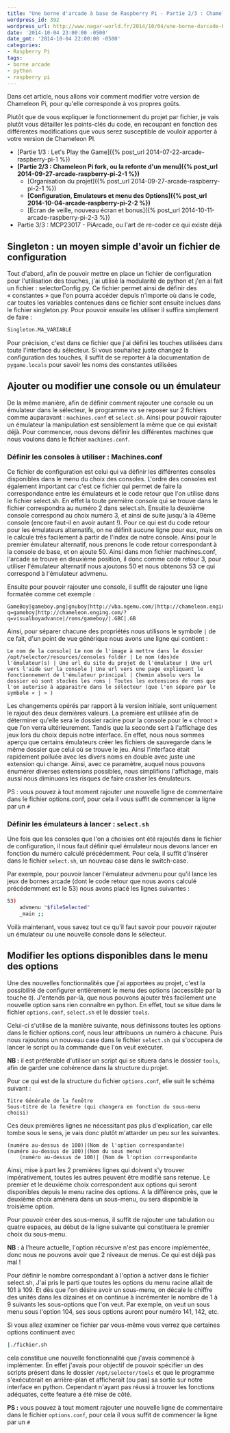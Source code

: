 ```yaml
---
title: "Une borne d'arcade à base de Raspberry Pi - Partie 2/3 : Chameleon Pi fork, Cutomize your own selector"
wordpress_id: 392
wordpress_url: http://www.nagar-world.fr/2014/10/04/une-borne-darcade-base-de-raspberry-pi/
date: '2014-10-04 23:00:00 -0500'
date_gmt: '2014-10-04 22:00:00 -0500'
categories:
- Raspberry Pi
tags:
- borne arcade
- python
- raspberry pi
---
```


Dans cet article, nous allons voir comment modifier votre version de Chameleon Pi, pour qu'elle corresponde à vos propres goûts.

Plutôt que de vous expliquer le fonctionnement du projet par fichier, je vais plutôt vous détailler les points-clés du code, en recoupant en fonction des différentes modifications que vous serez susceptible de vouloir apporter à votre version de Chameleon PI.

<!--more-->

- [Partie 1/3 : Let's Play the Game]({% post_url 2014-07-22-arcade-raspberry-pi-1 %})
- **[Partie 2/3 : Chameleon Pi fork, ou la refonte d'un menu]({% post_url 2014-09-27-arcade-raspberry-pi-2-1 %})**
  - [Organisation du projet]({% post_url 2014-09-27-arcade-raspberry-pi-2-1 %})
  - **[Configuration, Emulateurs et menu des Options]({% post_url 2014-10-04-arcade-raspberry-pi-2-2 %})**
  - [Ecran de veille, nouveau écran et bonus]({% post_url 2014-10-11-arcade-raspberry-pi-2-3 %})
- Partie 3/3 : MCP23017 - PiArcade, ou l'art de re-coder ce qui existe déjà

## Singleton : un moyen simple d'avoir un fichier de configuration

Tout d'abord, afin de pouvoir mettre en place un fichier de configuration pour l'utilisation des touches, j'ai utilisé la modularité de python et j'en ai fait un fichier : selectorConfig.py. Ce fichier permet ainsi de définir des « constantes » que l'on pourra accéder depuis n'importe où dans le code, car toutes les variables contenues dans ce fichier sont ensuite inclues dans le fichier singleton.py. Pour pouvoir ensuite les utiliser il suffira simplement de faire :

```bash
Singleton.MA_VARIABLE
```

Pour précision, c'est dans ce fichier que j'ai défini les touches utilisées dans toute l'interface du sélecteur. Si vous souhaitez juste changez la configuration des touches, il suffit de se reporter à la documentation de `pygame.locals` pour savoir les noms des constantes utilisées

## Ajouter ou modifier une console ou un émulateur

De la même manière, afin de définir comment rajouter une console ou un émulateur dans le sélecteur, le programme va se reposer sur 2 fichiers comme auparavant : `machines.conf` et `select.sh`. Ainsi pour pouvoir rajouter un émulateur la manipulation est sensiblement la même que ce qui existait déjà. Pour commencer, nous devons définir les différentes machines que nous voulons dans le fichier `machines.conf`.

### Définir les consoles à utiliser : Machines.conf

Ce fichier de configuration est celui qui va définir les différentes consoles disponibles dans le menu du choix des consoles. L'ordre des consoles est également important car c'est ce fichier qui permet de faire la correspondance entre les émulateurs et le code retour que l'on utilise dans le fichier select.sh. En effet la toute première console qui se trouve dans le fichier correspondra au numéro 2 dans select.sh. Ensuite la deuxième console correspond au choix numéro 3, et ainsi de suite jusqu'à la 49ème console (encore faut-il en avoir autant !). Pour ce qui est du code retour pour les émulateurs alternatifs, on ne définit aucune ligne pour eux, mais on le calcule très facilement à partir de l'index de notre console. Ainsi pour le premier émulateur alternatif, nous prenons le code retour correspondant à la console de base, et on ajoute 50. Ainsi dans mon fichier machines.conf, l'arcade se trouve en deuxième position, il donc comme code retour 3, pour utiliser l'émulateur alternatif nous ajoutons 50 et nous obtenons 53 ce qui correspond à l'émulateur advmenu.

Ensuite pour pouvoir rajouter une console, il suffit de rajouter une ligne formatée comme cet exemple :

```text
GameBoy|gameboy.png|gnuboy|http://vba.ngemu.com/|http://chameleon.enging.com/?q=gameboy|http://chameleon.enging.com/?q=visualboyadvance|/roms/gameboy/|.GBC|.GB
```

Ainsi, pour séparer chacune des propriétés nous utilisons le symbole `|` de ce fait, d'un point de vue générique nous avons une ligne qui contient :

```text
Le nom de la console| Le nom de l'image à mettre dans le dossier /opt/selector/resources/consoles folder | Le nom (des)de l'émulateur(s) | Une url du site du projet de l'émulateur | Une url vers l'aide sur la console | Une url vers une page expliquant le fonctionnement de l'émulateur principal | Chemin absolu vers le dossier où sont stockés les roms | Toutes les extensions de roms que l'on autorise à apparaitre dans le sélecteur (que l'on sépare par le symbole « | » )
```

Les changements opérés par rapport à la version initiale, sont uniquement le rajout des deux dernières valeurs. La première est utilisée afin de déterminer qu'elle sera le dossier racine pour la console pour le « chroot » que l'on verra ultérieurement. Tandis que la seconde sert à l'affichage des jeux lors du choix depuis notre interface. En effet, nous nous sommes aperçu que certains émulateurs créer les fichiers de sauvegarde dans le même dossier que celui où se trouve le jeu. Ainsi l'interface était rapidement polluée avec les divers noms en double avec juste une extension qui change. Ainsi, avec ce paramètre, auquel nous pouvons énumérer diverses extensions possibles, nous simplifions l'affichage, mais aussi nous diminuons les risques de faire crasher les émulateurs.

PS : vous pouvez à tout moment rajouter une nouvelle ligne de commentaire dans le fichier options.conf, pour cela il vous suffit de commencer la ligne par un `#`

### Définir les émulateurs à lancer : `select.sh`

Une fois que les consoles que l'on a choisies ont été rajoutés dans le fichier de configuration, il nous faut définir quel émulateur nous devons lancer en fonction du numéro calculé précédemment. Pour cela, il suffit d'insérer dans le fichier `select.sh`, un nouveau case dans le switch-case.

Par exemple, pour pouvoir lancer l'émulateur advmenu pour qu'il lance les jeux de bornes arcade (dont le code retour que nous avons calculé précédemment est le 53) nous avons placé les lignes suivantes :

```bash
53)
    advmenu "$fileSelected"
    _main ;;
```

Voilà maintenant, vous savez tout ce qu'il faut savoir pour pouvoir rajouter un émulateur ou une nouvelle console dans le sélecteur.

## Modifier les options disponibles dans le menu des options

Une des nouvelles fonctionnalités que j'ai apportées au projet, c'est la possibilité de configurer entièrement le menu des options (accessible par la touche `O`). J'entends par-là, que nous pouvons ajouter très facilement une nouvelle option sans rien connaître en python. En effet, tout se situe dans le fichier `options.conf`, `select.sh` et le dossier `tools`.

Celui-ci s'utilise de la manière suivante, nous définissons toutes les options dans le fichier options.conf, nous leur attribuons un numéro à chacune. Puis nous rajoutons un nouveau case dans le fichier `select.sh` qui s'occupera de lancer le script ou la commande que l'on veut exécuter.

**NB :** il est préférable d'utiliser un script qui se situera dans le dossier `tools`, afin de garder une cohérence dans la structure du projet.

Pour ce qui est de la structure du fichier `options.conf`, elle suit le schéma suivant :

```text
Titre Générale de la fenêtre
Sous-titre de la fenêtre (qui changera en fonction du sous-menu choisi)
```

Ces deux premières lignes ne nécessitant pas plus d'explication, car elle tombe sous le sens, je vais donc plutôt m'attarder un peu sur les suivantes.

```text
(numéro au-dessus de 100)|(Nom de l'option correspondante)
(numéro au-dessus de 100)|(Nom du sous menu)
    (numéro au-dessus de 100)| (Nom de l'option correspondante
```

Ainsi, mise à part les 2 premières lignes qui doivent s'y trouver impérativement, toutes les autres peuvent être modifié sans retenue. Le premier et le deuxième choix correspondent aux options qui seront disponibles depuis le menu racine des options. A la différence près, que le deuxième choix amènera dans un sous-menu, ou sera disponible la troisième option.

Pour pouvoir créer des sous-menus, il suffit de rajouter une tabulation ou quatre espaces, au début de la ligne suivante qui constituera le premier choix du sous-menu.

**NB :** à l'heure actuelle, l'option récursive n'est pas encore implémentée, donc nous ne pouvons avoir que 2 niveaux de menus. Ce qui est déjà pas mal !

Pour définir le nombre correspondant à l'option à activer dans le fichier select.sh, J'ai pris le parti que toutes les options du menu racine allait de 101 à 109. Et dès que l'on désire avoir un sous-menu, on décale le chiffre des unités dans les dizaines et on continue à incrémenter le nombre de 1 à 9 suivants les sous-options que l'on veut. Par exemple, on veut un sous menu sous l'option 104, ses sous options auront pour numéro 141, 142, etc.

Si vous allez examiner ce fichier par vous-même vous verrez que certaines options continuent avec

```bash
|./fichier.sh
```

cela constitue une nouvelle fonctionnalité que j'avais commencé à implémenter. En effet j'avais pour objectif de pouvoir spécifier un des scripts présent dans le dossier `/opt/selector/tools` et que le programme s'exécuterait en arrière-plan et afficherait (ou pas) sa sortie sur notre interface en python. Cependant n'ayant pas réussi à trouver les fonctions adéquates, cette feature a été mise de côté.

**PS :** vous pouvez à tout moment rajouter une nouvelle ligne de commentaire dans le fichier `options.conf`, pour cela il vous suffit de commencer la ligne par un `#`
